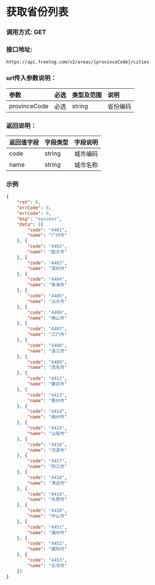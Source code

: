 # 获取省份列表



### 调用方式: GET



### 接口地址:

```
https://api.freelog.com/v2/areas/{provinceCode}/cities
```


### url传入参数说明：

| 参数 | 必选 | 类型及范围 | 说明 |
| :--- | :--- | :--- | :--- |
|provinceCode | 必选 | string | 省份编码 |


### 返回说明：

| 返回值字段 | 字段类型 | 字段说明 |
| :--- | :--- | :--- |
| code | string | 城市编码 |
| name | string | 城市名称 |



### 示例

```json
{
	"ret": 0,
	"errCode": 0,
	"errcode": 0,
	"msg": "success",
	"data": [{
		"code": "4401",
		"name": "广州市"
	}, {
		"code": "4402",
		"name": "韶关市"
	}, {
		"code": "4403",
		"name": "深圳市"
	}, {
		"code": "4404",
		"name": "珠海市"
	}, {
		"code": "4405",
		"name": "汕头市"
	}, {
		"code": "4406",
		"name": "佛山市"
	}, {
		"code": "4407",
		"name": "江门市"
	}, {
		"code": "4408",
		"name": "湛江市"
	}, {
		"code": "4409",
		"name": "茂名市"
	}, {
		"code": "4412",
		"name": "肇庆市"
	}, {
		"code": "4413",
		"name": "惠州市"
	}, {
		"code": "4414",
		"name": "梅州市"
	}, {
		"code": "4415",
		"name": "汕尾市"
	}, {
		"code": "4416",
		"name": "河源市"
	}, {
		"code": "4417",
		"name": "阳江市"
	}, {
		"code": "4418",
		"name": "清远市"
	}, {
		"code": "4419",
		"name": "东莞市"
	}, {
		"code": "4420",
		"name": "中山市"
	}, {
		"code": "4451",
		"name": "潮州市"
	}, {
		"code": "4452",
		"name": "揭阳市"
	}, {
		"code": "4453",
		"name": "云浮市"
	}]
}
```
